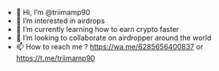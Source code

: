 - 👋 Hi, I’m @triimamp90
- 👀 I’m interested in airdrops
- 🌱 I’m currently learning how to earn crypto faster
- 💞️ I’m looking to collaborate on airdropper around the world
- 📫 How to reach me ? https://wa.me/6285656400837 or https://t.me/triimamp90

<!---
triimamp90/triimamp90 is a ✨ special ✨ repository because its `README.md` (this file) appears on your GitHub profile.
You can click the Preview link to take a look at your changes.
--->
